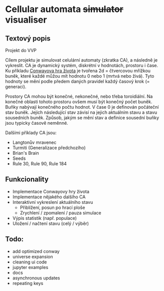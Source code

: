 # Cellular automata ~~simulator~~ visualiser

## Textový popis

Projekt do VVP

Cílem projektu je simulovat celulární automaty (zkratka CA), a následně je vykreslit. CA je dynamický systém, diskrétní v hodnotách, prostoru i čase. Ku příkladu [Conwayova hra života](https://en.wikipedia.org/wiki/Conway%27s_Game_of_Life) je tvořena 2d = čtvercovou mřížkou buněk, které každé můžou mít hodnotu 0 nebo 1 (mrtvá nebo živá). Tyto hodnoty se mění podle předem daných pravidel každý časový krok (= generaci).

Prostory CA mohou být konečné, nekonečné, nebo třeba toroidiální. Na konečné oblasti tohoto prostoru ovšem musí být konečný počet buněk. Buňky nabývají konečného počtu hodnot. V čase 0 je definován počáteční stav buněk. Jejich následující stav závisí na jejich aktuálním stavu a stavu sousedních buněk. Způsob, jakým se mění stav a definice sousední buňky jsou typicky časově neměnné.

Dalšími příklady CA jsou:
 - Langtonův mravenec
 - Turmiti (Generalizace předchozího)
 - Brian's Brain
 - Seeds
 - Rule 30, Rule 90, Rule 184

## Funkcionality

 - Implementace Conwayovy hry života
 - Implementace nějakého dalšího CA
 - Interaktivní vykreslení aktuálního stavu
   - Přiblížení, posun po hrací ploše
   - Zrychlení / zpomalení / pauza simulace
 - Výpis statistik (např. populace)
 - Uložení / načtení stavu (celý / výběr)

## Todo:

 - add optimized conway
 - universe expansion
 - cleaning ui code
 - jupyter examples
 - docs
 - asynchronous updates
 - repeating keys
